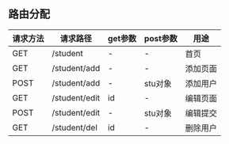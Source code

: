 ## 路由分配

| 请求方法 | 请求路径      | get参数 | post参数 | 用途     |
| -------- | ------------- | ------- | -------- | -------- |
| GET      | /student      | -       | -        | 首页     |
| GET      | /student/add  | -       | -        | 添加页面 |
| POST     | /student/add  | -       | stu对象  | 添加用户 |
| GET      | /student/edit | id      | -        | 编辑页面 |
| POST     | /student/edit | -       | stu对象  | 编辑提交 |
| GET      | /student/del  | id      | -        | 删除用户 |

